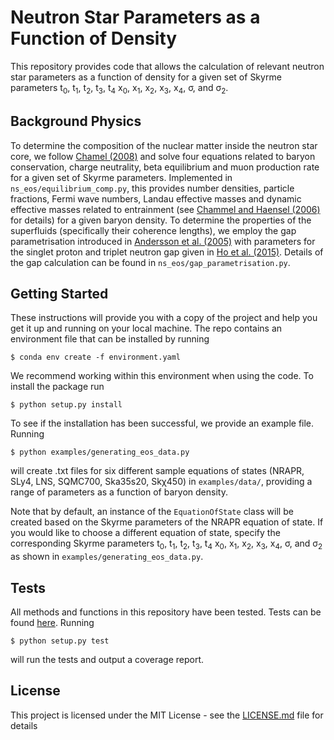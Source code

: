 # Neutron Star Parameters as a Function of Density

This repository provides code that allows the calculation of relevant neutron star parameters as a function of density 
for a given set of Skyrme parameters t<sub>0</sub>, t<sub>1</sub>, t<sub>2</sub>, t<sub>3</sub>, t<sub>4</sub>
x<sub>0</sub>, x<sub>1</sub>, x<sub>2</sub>, x<sub>3</sub>, x<sub>4</sub>, &sigma;, and &sigma;<sub>2</sub>.

## Background Physics

To determine the composition of the nuclear matter inside the neutron star core, we follow 
[Chamel (2008)](https://academic.oup.com/mnras/article/388/2/737/977911)
and solve four equations related to baryon conservation, charge neutrality, beta equilibrium and muon production rate 
for a given set of Skyrme parameters. Implemented in `ns_eos/equilibrium_comp.py`, 
this provides number densities, particle fractions, Fermi wave numbers, 
Landau effective masses and dynamic effective masses related to entrainment 
(see [Chammel and Haensel (2006)](https://journals.aps.org/prc/abstract/10.1103/PhysRevC.73.045802) 
for details) for a given baryon density.
To determine the properties of the superfluids (specifically their coherence lengths), 
we employ the gap parametrisation introduced in 
[Andersson et al. (2005)](https://www.sciencedirect.com/science/article/abs/pii/S0375947405010572?via%3Dihub) 
with parameters for the singlet proton and triplet neutron gap given in [Ho et al. (2015)](https://journals.aps.org/prc/abstract/10.1103/PhysRevC.91.015806).
Details of the gap calculation can be found in `ns_eos/gap_parametrisation.py`.


## Getting Started

These instructions will provide you with a copy of the project and help you get it up and running on your local machine.
The repo contains an environment file that can be installed by running
```
$ conda env create -f environment.yaml
```
We recommend working within this environment when using the code. To install the package run
```
$ python setup.py install
```
To see if the installation has been successful, we provide an example file. Running 
```
$ python examples/generating_eos_data.py
```
will create .txt files for six different sample equations of states (NRAPR, SLy4, LNS, SQMC700, Ska35s20, Sk&chi;450)
in `examples/data/`, providing a range of parameters as a function of baryon density.

Note that by default, an instance of the `EquationOfState` class will be created based on the Skyrme parameters 
of the NRAPR equation of state. If you would like to choose a different equation of state,
specify the corresponding Skyrme parameters t<sub>0</sub>, t<sub>1</sub>, t<sub>2</sub>, t<sub>3</sub>, t<sub>4</sub>
x<sub>0</sub>, x<sub>1</sub>, x<sub>2</sub>, x<sub>3</sub>, x<sub>4</sub>, &sigma;, and &sigma;<sub>2</sub>
 as shown in `examples/generating_eos_data.py`.

 
## Tests

All methods and functions in this repository have been tested. 
Tests can be found [here](https://github.com/vanessagraber/NS_EoS/tree/master/ns_eos/tests).
Running
```
$ python setup.py test
```
will run the tests and output a coverage report.

## License

This project is licensed under the MIT License - see the [LICENSE.md](LICENSE.md) file for details


